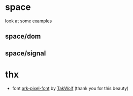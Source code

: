# space

look at some [examples](https://examples.cropped.space)

## space/dom

## space/signal

# thx

- font [ark-pixel-font](https://github.com/TakWolf/ark-pixel-font) by
  [TakWolf](https://github.com/TakWolf) (thank you for this beauty)

